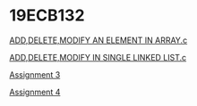 # 19ECB132
[ADD,DELETE,MODIFY AN ELEMENT IN ARRAY.c](https://github.com/ggvignesh/19ECB132/blob/a1b61cfc0d3e376138e752118c62bcb333ae2f40/ADD%2CDELETE%2CMODIFY%20AN%20ELEMENT%20IN%20ARRAY.c)

[ADD,DELETE,MODIFY IN SINGLE LINKED LIST.c](https://github.com/ggvignesh/19ECB132/blob/main/ADD%2CDELETE%2CMODIFY%20IN%20SINGLE%20LINKED%20LIST.c)

[Assignment 3](https://github.com/ggvignesh/19ECB132/blob/main/BITWISE%20AND%20OPR%20PROGRAM.c)

[Assignment 4](https://github.com/ggvignesh/19ECB132/blob/main/BITWISE%20OR%20OPR%20PROGRAM.c)
